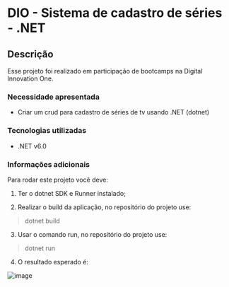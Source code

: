 # DIO - Sistema de cadastro de séries - .NET

## Descrição
Esse projeto foi realizado em participação de bootcamps na Digital Innovation One.

### Necessidade apresentada
- Criar um crud para cadastro de séries de tv usando .NET (dotnet)

### Tecnologias utilizadas
- .NET v6.0

### Informações adicionais

Para rodar este projeto você deve:

1. Ter o dotnet SDK e Runner instalado;

2. Realizar o build da aplicação, no repositório do projeto use:
> dotnet build

3. Usar o comando run, no repositório do projeto use:
> dotnet run

4. O resultado esperado é:

![image](https://user-images.githubusercontent.com/54161035/147519497-1a5d9f2c-f477-4265-9351-c34d1c19abf7.png)
